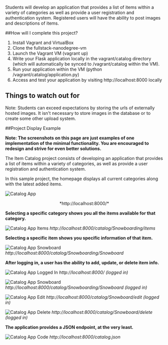 Students will develop an application that provides a list of items within a variety of categories as well as provide a user registration and authentication system. Registered users will have the ability to post images and descriptions of items.

##How will I complete this project?
1. Install Vagrant and VirtualBox
2. Clone the fullstack-nanodegree-vm
3. Launch the Vagrant VM (vagrant up)
4. Write your Flask application locally in the vagrant/catalog directory (which will automatically be synced to /vagrant/catalog within the VM).
5. Run your application within the VM (python /vagrant/catalog/application.py)
6. Access and test your application by visiting http://localhost:8000 locally

## Things to watch out for
Note: Students can exceed expectations by storing the urls of externally hosted images.
It isn't necessary to store images in the database or to create some other upload system.

##Project Display Example

**Note: The screenshots on this page are just examples of one implementation of the minimal functionality. You are encouraged to redesign and strive for even better solutions.**

The Item Catalog project consists of developing an application that provides a list of items within a variety of categories, as well as provide a user registration and authentication system. 

In this sample project, the homepage displays all current categories along with the latest added items. 


![Catalog App](http://i.imgur.com/dfrdQ2C.png)
<center>*http://localhost:8000/*</center>

**Selecting a specific category shows you all the items available for that category.**

![Catalog App Items](http://i.imgur.com/lSZRAdm.png)
*http://localhost:8000/catalog/Snowboarding/items*


**Selecting a specific item shows you specific information of that item.**


![Catalog App Snowboard](http://i.imgur.com/tgRi4Mt.png)
*http://localhost:8000/catalog/Snowboarding/Snowboard*

**After logging in, a user has the ability to add, update, or delete item info.**


![Catalog App Logged In](http://i.imgur.com/7WnVjhr.png)
*http://localhost:8000/ (logged in)*


![Catalog App Snowboard](http://i.imgur.com/KpkhnIU.png)
*http://localhost:8000/catalog/Snowboarding/Snowboard (logged in)*

![Catalog App Edit](http://i.imgur.com/50sj69t.png)
*http://localhost:8000/catalog/Snowboard/edit (logged in)*

![Catalog App Delete](http://i.imgur.com/7q3FxtM.png)
*http://localhost:8000/catalog/Snowboard/delete (logged in)*

**The application provides a JSON endpoint, at the very least.**

![Catalog App Code](http://i.imgur.com/oMQaCs8.png)
*http://localhost:8000/catalog.json*
